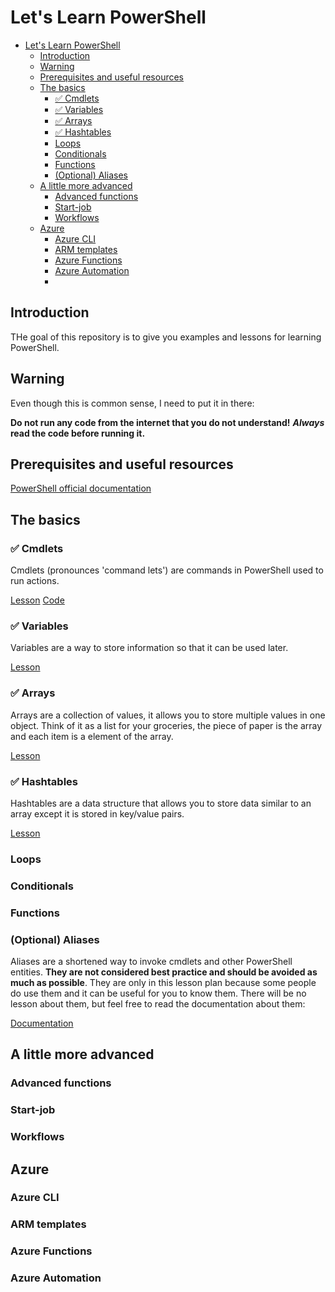 # Let's Learn PowerShell

- [Let's Learn PowerShell](#lets-learn-powershell)
  - [Introduction](#introduction)
  - [Warning](#warning)
  - [Prerequisites and useful resources](#prerequisites-and-useful-resources)
  - [The basics](#the-basics)
    - [✅ Cmdlets](#-cmdlets)
    - [✅ Variables](#-variables)
    - [✅ Arrays](#-arrays)
    - [✅ Hashtables](#-hashtables)
    - [Loops](#loops)
    - [Conditionals](#conditionals)
    - [Functions](#functions)
    - [(Optional) Aliases](#optional-aliases)
  - [A little more advanced](#a-little-more-advanced)
    - [Advanced functions](#advanced-functions)
    - [Start-job](#start-job)
    - [Workflows](#workflows)
  - [Azure](#azure)
    - [Azure CLI](#azure-cli)
    - [ARM templates](#arm-templates)
    - [Azure Functions](#azure-functions)
    - [Azure Automation](#azure-automation)
    - [](#)

## Introduction

THe goal of this repository is to give you examples and lessons for learning PowerShell.

## Warning

Even though this is common sense, I need to put it in there:

**Do not run any code from the internet that you do not understand!**
***Always* read the code before running it.**

## Prerequisites and useful resources

[PowerShell official documentation](https://docs.microsoft.com/en-us/powershell/)

## The basics

### ✅ Cmdlets

Cmdlets (pronounces 'command lets') are commands in PowerShell used to run actions.

[Lesson](Cmdlets/cmdlets.md)
[Code](Cmdlets/cmdlets.ps1)

### ✅ Variables

Variables are a way to store information so that it can be used later.

[Lesson](Variables/variables.md)

### ✅ Arrays

Arrays are a collection of values, it allows you to store multiple values in one object. Think of it as a list for your groceries, the piece of paper is the array and each item is a element of the array.

[Lesson](Arrays/arrays.md)

### ✅ Hashtables

Hashtables are a data structure that allows you to store data similar to an array except it is stored in key/value pairs.

[Lesson](Hashtables/hashtables.md)

### Loops

### Conditionals

### Functions

### (Optional) Aliases

Aliases are a shortened way to invoke cmdlets and other PowerShell entities. **They are not considered best practice and should be avoided as much as possible**. They are only in this lesson plan because some people do use them and it can be useful for you to know them. There will be no lesson about them, but feel free to read the documentation about them:

[Documentation](https://docs.microsoft.com/en-us/powershell/module/microsoft.powershell.core/about/about_aliases?view=powershell-7.1)

## A little more advanced

### Advanced functions

### Start-job

### Workflows

## Azure

### Azure CLI

### ARM templates

### Azure Functions

### Azure Automation

### 